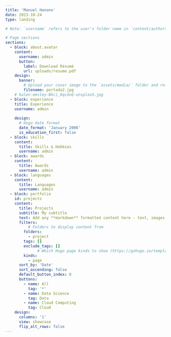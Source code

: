 ```yaml
---
title: 'Manuel Hanono'
date: 2023-10-24
type: landing

# Note: `username` refers to the user's folder name in `content/authors/`

# Page sections
sections:
  - block: about.avatar
    content:
      username: admin
      button:
        label: Download Résumé
        url: uploads/resume.pdf
    design:
      banner:
        # Upload your cover image to the `assets/media/` folder and reference it here
        filename: portada2.jpg
    # kalen-emsley-Bkci_8qcdvQ-unsplash.jpg
  - block: experience
    title: Experience
    username: admin
   
    design:
      # Hugo date format
      date_format: 'January 2006'
      is_education_first: false
  - block: skills
    content:
      title: Skills & Hobbies
      username: admin
  - block: awards
    content:
      title: Awards
      username: admin
  - block: languages
    content:
      title: Languages
      username: admin
  - block: portfolio
    id: projects
    content:
      title: Projects
      subtitle: My subtitle
      text: Add any **markdown** formatted content here - text, images, videos, galleries - and even HTML code!
      filters:
          # Folders to display content from
        folders:
          - project
        tags: []
        exclude_tags: []
              # Which Hugo page kinds to show (https://gohugo.io/templates/section-templates/#page-kinds)
        kinds:
          - page
      sort_by: 'Date'
      sort_ascending: false
      default_button_index: 0
      buttons:
        - name: All
          tag: '*'
        - name: Data Science
          tag: Data
        - name: Cloud Computing
          tag: Cloud
    design:
      columns: '1'
      view: showcase
      flip_alt_rows: false
---
```

